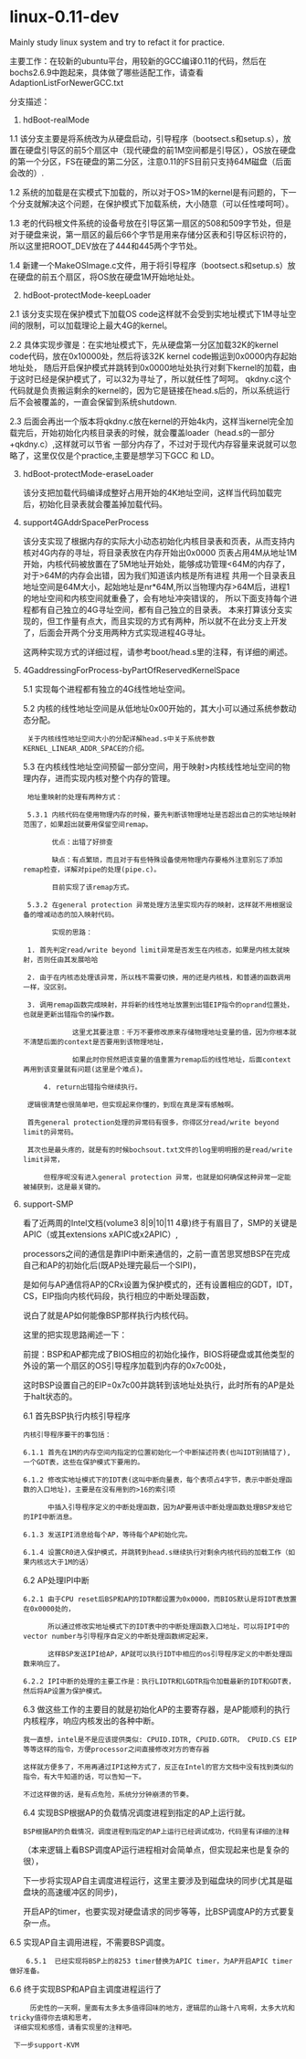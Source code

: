 # linux-0.11-dev
Mainly study linux system and try to refact it for practice.

主要工作：在较新的ubuntu平台，用较新的GCC编译0.11的代码，然后在bochs2.6.9中跑起来，具体做了哪些适配工作，请查看AdaptionListForNewerGCC.txt

分支描述：

1. hdBoot-realMode

1.1 该分支主要是将系统改为从硬盘启动，引导程序（bootsect.s和setup.s），放置在硬盘引导区的前5个扇区中（现代硬盘的前1M空间都是引导区），OS放在硬盘的第一个分区，FS在硬盘的第二分区，注意0.11的FS目前只支持64M磁盘（后面会改的）.

1.2 系统的加载是在实模式下加载的，所以对于OS>1M的kernel是有问题的，下一个分支就解决这个问题，在保护模式下加载系统，大小随意（可以任性喽呵呵）。

1.3 老的代码根文件系统的设备号放在引导区第一扇区的508和509字节处，但是对于硬盘来说，第一扇区的最后66个字节是用来存储分区表和引导区标识符的，所以这里把ROOT_DEV放在了444和445两个字节处。

1.4 新建一个MakeOSImage.c文件，用于将引导程序（bootsect.s和setup.s）放在硬盘的前五个扇区，将OS放在硬盘1M开始地址处。

2. hdBoot-protectMode-keepLoader

2.1 该分支实现在保护模式下加载OS code这样就不会受到实地址模式下1M寻址空间的限制，可以加载理论上最大4G的kernel。

2.2 具体实现步骤是：在实地址模式下，先从硬盘第一分区加载32K的kernel code代码，放在0x10000处，然后将该32K kernel code搬运到0x0000内存起始地址处，
    随后开启保护模式并跳转到0x0000地址处执行对剩下kernel的加载，由于这时已经是保护模式了，可以32为寻址了，所以就任性了呵呵。
    qkdny.c这个代码就是负责搬运剩余的kernel的，因为它是链接在head.s后的，所以系统运行后不会被覆盖的，一直会保留到系统shutdown.

2.3 后面会再出一个版本将qkdny.c放在kernel的开始4k内，这样当kernel完全加载完后，开始初始化内核目录表的时候，就会覆盖loader（head.s的一部分+qkdny.c）,这样就可以节省
    一部分内存了，不过对于现代内存容量来说就可以忽略了，这里仅仅是个practice,主要是想学习下GCC 和 LD。
    
3. hdBoot-protectMode-eraseLoader

   该分支把加载代码编译成整好占用开始的4K地址空间，这样当代码加载完后，初始化目录表就会覆盖掉加载代码。

4. support4GAddrSpacePerProcess

   该分支实现了根据内存的实际大小动态初始化内核目录表和页表，从而支持内核对4G内存的寻址，将目录表放在内存开始出0x0000
   页表占用4M从地址1M开始，内核代码被放置在了5M地址开始处，能够成功管理<64M的内存了，对于>64M的内存会出错，因为我们知道该内核是所有进程
   共用一个目录表且地址空间是64M大小，起始地址是nr*64M,所以当物理内存>64M后，进程1的地址空间和内核空间就重叠了，会有地址冲突错误的，
   所以下面支持每个进程都有自己独立的4G寻址空间，都有自己独立的目录表。
   本来打算该分支实现的，但工作量有点大，而且实现的方式有两种，所以就不在此分支上开发了，后面会开两个分支用两种方式实现进程4G寻址。
   
   这两种实现方式的详细过程，请参考boot/head.s里的注释，有详细的阐述。
   
5. 4GaddressingForProcess-byPartOfReservedKernelSpace

    5.1 实现每个进程都有独立的4G线性地址空间。
    
    5.2 内核的线性地址空间是从低地址0x00开始的，其大小可以通过系统参数动态分配。
    
        关于内核线性地址空间大小的分配详解head.s中关于系统参数KERNEL_LINEAR_ADDR_SPACE的介绍。
	
    5.3 在内核线性地址空间预留一部分空间，用于映射>内核线性地址空间的物理内存，进而实现内核对整个内存的管理。
    
        地址重映射的处理有两种方式：
	
        5.3.1 内核代码在使用物理内存的时候，要先判断该物理地址是否超出自己的实地址映射范围了，如果超出就要用保留空间remap。
	
              优点：出错了好排查
	      
              缺点：有点繁琐，而且对于有些特殊设备使用物理内存要格外注意别忘了添加remap检查，详解对pipe的处理(pipe.c)。
	      
              目前实现了该remap方式。
	      
        5.3.2 在general protection 异常处理方法里实现内存的映射，这样就不用根据设备的增减动态的加入映射代码。
	
              实现的思路：
	      
		1. 首先判定read/write beyond limit异常是否发生在内核态，如果是内核太就映射，否则任由其发展哈哈
				 
		2. 由于在内核态处理该异常，所以栈不需要切换，用的还是内核栈，和普通的函数调用一样，没区别。
				 
		3. 调用remap函数完成映射，并将新的线性地址放置到出错EIP指令的oprand位置处，也就是更新出错指令的操作数。
				 
                   这里尤其要注意：千万不要修改原来存储物理地址变量的值，因为你根本就不清楚后面的context是否要用到该物理地址，
		    
                   如果此时你贸然把该变量的值重置为remap后的线性地址，后面context再用到该变量就有问题(这里是个难点)。    
		    
	        4. return出错指令继续执行。
				 
		逻辑很清楚也很简单吧，但实现起来你懂的，到现在真是深有感触啊。
				 
		首先general protection处理的异常码有很多，你得区分read/write beyond limit的异常码。
				 
		其次也是最头疼的，就是有的时候bochsout.txt文件的log里明明报的是read/write limit异常，
				 
	        但程序呢没有进入general protection 异常，也就是如何确保这种异常一定能被捕获到，这是最关键的。
		
6.  support-SMP

    看了近两周的Intel文档(volume3 8|9|10|11 4章)终于有眉目了，SMP的关键是APIC（或其extensions xAPIC或x2APIC）,
    
    processors之间的通信是靠IPI中断来通信的，之前一直苦思冥想BSP在完成自己和AP的初始化后(既AP处理完最后一个SIPI)，
    
    是如何与AP通信将AP的CRx设置为保护模式的，还有设置相应的GDT，IDT，CS，EIP指向内核代码段，执行相应的中断处理函数，
    
    说白了就是AP如何能像BSP那样执行内核代码。
    
    这里的把实现思路阐述一下：
    
    前提：BSP和AP都完成了BIOS相应的初始化操作，BIOS将硬盘或其他类型的外设的第一个扇区的OS引导程序加载到内存的0x7c00处，
    
    这时BSP设置自己的EIP=0x7c00并跳转到该地址处执行，此时所有的AP是处于halt状态的。
    
    6.1 首先BSP执行内核引导程序
    
        内核引导程序要干的事包括：
       
        6.1.1 首先在1M的内存空间内指定的位置初始化一个中断描述符表(也叫IDT别搞错了),一个GDT表，这些在保护模式下要用的。
       
        6.1.2 修改实地址模式下的IDT表(这叫中断向量表，每个表项占4字节，表示中断处理函数的入口地址)，主要是在没有用到的>16的索引项
       
              中插入引导程序定义的中断处理函数，因为AP要用该中断处理函数处理BSP发给它的IPI中断消息。
	   
        6.1.3 发送IPI消息给每个AP，等待每个AP初始化完。
       
        6.1.4 设置CR0进入保护模式，并跳转到head.s继续执行对剩余内核代码的加载工作（如果内核远大于1M的话）
       
    6.2 AP处理IPI中断
    
        6.2.1 由于CPU reset后BSP和AP的IDTR都设置为0x0000，而BIOS默认是将IDT表放置在0x0000处的，
       
              所以通过修改实地址模式下的IDT表中的中断处理函数入口地址，可以将IPI中的vector number与引导程序自定义的中断处理函数绑定起来，
	   
              这样BSP发送IPI给AP，AP就可以执行IDT中相应的os引导程序定义的中断处理函数来响应了。
	   
        6.2.2 IPI中断的处理的主要工作是：执行LIDTR和LGDTR指令加载最新的IDT和GDT表，然后将AP设置为保护模式。
	
       
    6.3 做这些工作的主要目的就是初始化AP的主要寄存器，是AP能顺利的执行内核程序，响应内核发出的各种中断。
    
        我一直想，intel是不是应该提供类似: CPUID.IDTR, CPUID.GDTR， CPUID.CS EIP等等这样的指令，方便processor之间直接修改对方的寄存器
    
        这样就方便多了，不用再通过IPI这种方式了，反正在Intel的官方文档中没有找到类似的指令，有大牛知道的话，可以告知一下。
    
        不过这样做的话，是有点危险，系统分分钟崩溃的节奏。
    
    6.4 实现BSP根据AP的负载情况调度进程到指定的AP上运行就。
    
        BSP根据AP的负载情况，调度进程到指定的AP上运行已经调试成功，代码里有详细的注释
	
	（本来逻辑上看BSP调度AP运行进程相对会简单点，但实现起来也是复杂的很），
	
	下一步将实现AP自主调度进程运行，这里主要涉及到磁盘块的同步(尤其是磁盘块的高速缓冲区的同步)，
	
	开启AP的timer，也要实现对硬盘请求的同步等等，比BSP调度AP的方式要复杂一点。
	
   6.5   实现AP自主调用进程，不需要BSP调度。
   
        6.5.1  已经实现将BSP上的8253 timer替换为APIC timer，为AP开启APIC timer做好准备。
	
   6.6   终于实现BSP和AP自主调度进程运行了
   
         历史性的一天啊，里面有太多太多值得回味的地方，逻辑层的山路十八弯啊，太多大坑和tricky值得你去填和思考，
	 详细实现和感悟，请看实现里的注释吧。
	 
	 下一步support-KVM
	
    
           
				 
   





